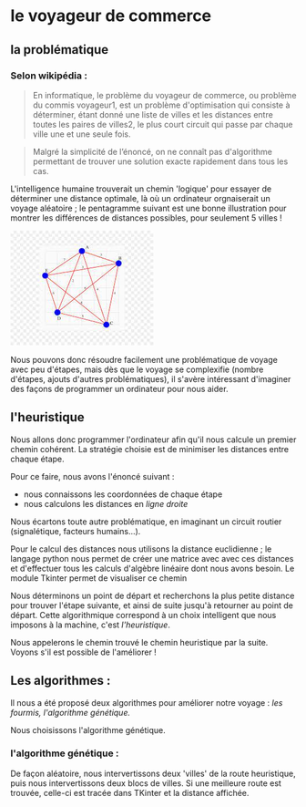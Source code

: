 # le voyageur de commerce

## la problématique 

### Selon wikipédia :

> En informatique, le problème du voyageur de commerce, ou problème du commis voyageur1, est un problème d'optimisation qui consiste à déterminer, étant donné une liste de villes et les distances entre toutes les paires de villes2, le plus court circuit qui passe par chaque ville une et une seule fois.

> Malgré la simplicité de l’énoncé, on ne connaît pas d'algorithme permettant de trouver une solution exacte rapidement dans tous les cas.

L'intelligence humaine trouverait un chemin 'logique' pour essayer de déterminer une distance optimale, là où un ordinateur orgnaiserait un voyage aléatoire ; le pentagramme suivant est une bonne illustration pour montrer les différences de distances possibles, pour seulement 5 villes !

![Getting Started](./images/1.jpeg)

Nous pouvons donc résoudre facilement une problématique de voyage avec peu d'étapes, mais dès que le voyage se complexifie (nombre d'étapes, ajouts d'autres problématiques), il s'avère intéressant d'imaginer des façons de programmer un ordinateur pour nous aider.

## l'heuristique

Nous allons donc programmer l'ordinateur afin qu'il nous calcule un premier chemin cohérent. La stratégie choisie est de minimiser les distances entre chaque étape.

Pour ce faire, nous avons l'énoncé suivant : 

- nous connaissons les coordonnées de chaque étape
- nous calculons les distances en <i>ligne droite</i>

Nous écartons toute autre problématique, en imaginant un circuit routier (signalétique, facteurs humains...).

Pour le calcul des distances nous utilisons la distance euclidienne ; le langage python nous permet de créer une matrice avec avec ces distances et d'effectuer tous les calculs d'algèbre linéaire dont nous avons besoin. Le module Tkinter permet de visualiser ce chemin

Nous déterminons un point de départ et recherchons la plus petite distance pour trouver l'étape suivante, et ainsi de suite jusqu'à retourner au point de départ. Cette algorithmique correspond à un choix intelligent que nous imposons à la machine, c'est <i>l'heuristique</i>.

Nous appelerons le chemin trouvé le chemin heuristique par la suite. Voyons s'il est possible de l'améliorer !

## Les algorithmes :

Il nous a été proposé deux algorithmes pour améliorer notre voyage : <i>les fourmis, l'algorithme génétique.</i>

Nous choisissons l'algorithme génétique.


### l'algorithme génétique :  

De façon aléatoire, nous intervertissons deux 'villes' de la route heuristique, puis nous intervertissons deux blocs de villes. Si une meilleure route est trouvée, celle-ci est tracée dans TKinter et la distance affichée.






